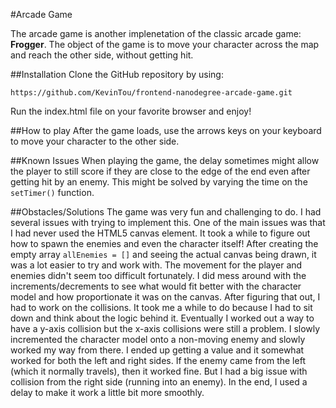 #Arcade Game

The arcade game is another implenetation of the classic arcade game: **Frogger**. The object of the game is to move your character across the map and reach the other side, without getting hit.

##Installation
Clone the GitHub repository by using:

```shell
https://github.com/KevinTou/frontend-nanodegree-arcade-game.git
```
Run the index.html file on your favorite browser and enjoy!

##How to play
After the game loads, use the arrows keys on your keyboard to move your character to the other side.

##Known Issues
When playing the game, the delay sometimes might allow the player to still score if they are close to the edge of the end even after getting hit by an enemy. This might be solved by varying the time on the `setTimer()` function.

##Obstacles/Solutions
The game was very fun and challenging to do. I had several issues with trying to implement this. One of the main issues was that I had never used the HTML5 canvas element. It took a while to figure out how to spawn the enemies and even the character itself! After creating the empty array `allEnemies = []` and seeing the actual canvas being drawn, it was a lot easier to try and work with. The movement for the player and enemies didn't seem too difficult fortunately. I did mess around with the increments/decrements to see what would fit better with the character model and how proportionate it was on the canvas. After figuring that out, I had to work on the collisions. It took me a while to do because I had to sit down and think about the logic behind it. Eventually I worked out a way to have a y-axis collision but the x-axis collisions were still a problem. I slowly incremented the character model onto a non-moving enemy and slowly worked my way from there. I ended up getting a value and it somewhat worked for both the left and right sides. If the enemy came from the left (which it normally travels), then it worked fine. But I had a big issue with collision from the right side (running into an enemy). In the end, I used a delay to make it work a little bit more smoothly.